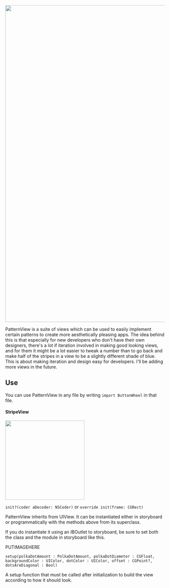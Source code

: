 <img src="http://i.imgur.com/XKDvhvW.png" width="1000">

PatternView is a suite of views which can be used to easily implement certain patterns to create more aesthetically pleasing apps. The idea behind this is that especially for new developers who don't have their own designers, there's a lot if iteration involved in making good looking views, and for them it might be a lot easier to tweak a number than to go back and make half of the stripes in a view to be a slightly different shade of blue. This is about making iteration and design easy for developers. I'll be adding more views in the future.


## Use

You can use PatternView in any file by writing `import ButtonWheel` in that file.

#### StripeView

<img src="http://i.imgur.com/6QW8uRD.png" width="250">

`init?(coder aDecoder: NSCoder)` or `override init(frame: CGRect) `

PatternView inherits from UIView. It can be instantiated either in storyboard or programmatically with the methods above from its superclass.

If you do instantiate it using an IBOutlet to storyboard, be sure to set both the class and the module in storyboard like this.

PUTIMAGEHERE


`setup(polkaDotAmount : PolkaDotAmount, polkaDotDiameter : CGFloat, backgroundColor : UIColor, dotColor : UIColor, offset : CGPoint?, dotsAreDiagonal : Bool)`

A setup function that must be called after initialization to build the view according to how it should look. 
